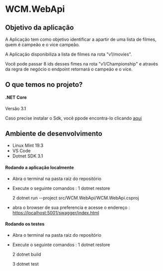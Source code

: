 # WCM.WebApi

## Objetivo da aplicação
 A Aplicação tem como objetivo identificar a apartir de uma lista de filmes, quem é campeão e o vice campeão.

 A Aplicação disponibiliza a lista de filmes na rota "v1/movies".

 Você pode passar 8 ids desses fimes na rota "v1/Championship" e através da regra de negócio o endpoint retornará o campeão e o vice.


## O que temos no projeto?

#### .NET Core

Versão 3.1

Caso precise instalar o Sdk, você ppode encontra-lo clicando [aqui](https://dotnet.microsoft.com/download/dotnet-core/3.1)

## Ambiente de desenvolvimento

 - Linux Mint 19.3
 - VS Code
 - Dotnet SDK 3.1

#### Rodando a aplicação localmente

- Abra o terminal na pasta raiz do repositório
- Execute o seguinte comandos : 
    1 dotnet restore

    2 dotnet run --project src/WCM.WebApi/WCM.WebApi.csproj

- abra o browser de sua preferencia e acesse o endereço : [https://localhost:5001/swagger/index.html](https://localhost:5001/swagger/index.html)


#### Rodando os testes

- Abra o terminal na pasta raiz do repositório
- Execute o seguinte comandos : 
    1 dotnet restore

    2 dotnet build
    
    3 dotnet test



